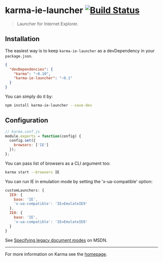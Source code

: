 # karma-ie-launcher [![Build Status](https://travis-ci.org/karma-runner/karma-ie-launcher.svg?branch=master)](http://travis-ci.org/karma-runner/karma-ie-launcher)

> Launcher for Internet Explorer.

## Installation

The easiest way is to keep `karma-ie-launcher` as a devDependency in your `package.json`.
```json
{
  "devDependencies": {
    "karma": "~0.10",
    "karma-ie-launcher": "~0.1"
  }
}
```

You can simply do it by:
```bash
npm install karma-ie-launcher --save-dev
```

## Configuration
```js
// karma.conf.js
module.exports = function(config) {
  config.set({
    browsers: ['IE']
  });
};
```

You can pass list of browsers as a CLI argument too:
```bash
karma start --browsers IE
```

You can run IE in emulation mode by setting the 'x-ua-compatible' option:
```js
customLaunchers: {
  IE9: {
    base: 'IE',
    'x-ua-compatible': 'IE=EmulateIE9'
  },
  IE8: {
    base: 'IE',
    'x-ua-compatible': 'IE=EmulateIE8'
  }
}
```
See [Specifying legacy document modes] on MSDN.

----

For more information on Karma see the [homepage].


[homepage]: http://karma-runner.github.com
[Specifying legacy document modes]: http://msdn.microsoft.com/en-us/library/ie/jj676915(v=vs.85).aspx